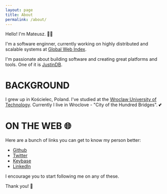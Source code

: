 ```yaml
---
layout: page
title: About
permalink: /about/
---
```


Hello! I'm Mateusz. 👨‍💻

I'm a software enginner, currently working on highly distributed and scalable systems at [Global Web Index][gwi].

I'm passionate about building software and creating great platforms and tools. One of it is [JustinDB][justindb].

# BACKGROUND

I grew up in Kościelec, Poland. I've studied at the [Wroclaw University of Technology][pwr].
Currently I live in Wroclove - "City of the Hundred Bridges". 💕


# ON THE WEB 🌐

Here are a bunch of links you can get to know my person better:

* [Github](https://github.com/speedcom)
* [Twitter](https://twitter.com/mcmaciaszek)
* [Keybase](https://keybase.io/mmaciaszek)
* [LinkedIn](https://www.linkedin.com/in/mateuszmaciaszek/)

I encourage you to start following me on any of these.

Thank you! 💪

[gwi]: https://www.globalwebindex.net
[pwr]: http://pwr.edu.pl/en/
[justindb]: https://github.com/speedcom/JustinDB
